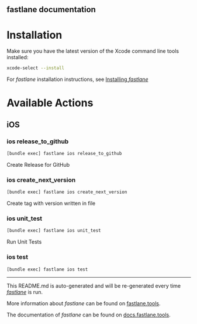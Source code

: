 fastlane documentation
----

# Installation

Make sure you have the latest version of the Xcode command line tools installed:

```sh
xcode-select --install
```

For _fastlane_ installation instructions, see [Installing _fastlane_](https://docs.fastlane.tools/#installing-fastlane)

# Available Actions

## iOS

### ios release_to_github

```sh
[bundle exec] fastlane ios release_to_github
```

Create Release for GitHub

### ios create_next_version

```sh
[bundle exec] fastlane ios create_next_version
```

Create tag with version written in file

### ios unit_test

```sh
[bundle exec] fastlane ios unit_test
```

Run Unit Tests

### ios test

```sh
[bundle exec] fastlane ios test
```



----

This README.md is auto-generated and will be re-generated every time [_fastlane_](https://fastlane.tools) is run.

More information about _fastlane_ can be found on [fastlane.tools](https://fastlane.tools).

The documentation of _fastlane_ can be found on [docs.fastlane.tools](https://docs.fastlane.tools).
